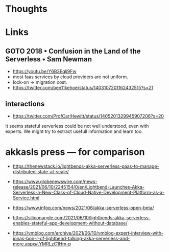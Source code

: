 # Thoughts

# Links

## GOTO 2018 • Confusion in the Land of the Serverless • Sam Newman

- https://youtu.be/Y6B3Eqlj9Fw
- most faas services by cloud providers are not uniform.
- lock-on => migration cost.
- https://twitter.com/ben11kehoe/status/1403107201162432515?s=21

## interactions
- https://twitter.com/ProfCarlHewitt/status/1405201329945907206?s=20

It seems stateful serverless could be not well understood, even with experts. We might try to extract usefull information and learn too.

# akkasls press — for comparison
- https://thenewstack.io/lightbends-akka-serverless-paas-to-manage-distributed-state-at-scale/
- https://www.globenewswire.com/news-release/2021/06/10/2245154/0/en/Lightbend-Launches-Akka-Serverless-a-New-Class-of-Cloud-Native-Development-Platform-as-a-Service.html
- https://www.infoq.com/news/2021/06/akka-serverless-open-beta/
- https://siliconangle.com/2021/06/10/lightbends-akka-serverless-enables-stateful-app-development-without-database/

- https://vmblog.com/archive/2021/06/10/vmblog-expert-interview-with-jonas-bon-r-of-lightbend-talking-akka-serverless-and-more.aspx#.YMRLzC1Hm-p

